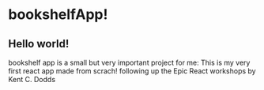 <h1>bookshelfApp!</h1>
<h2>Hello world!</h2> 
<p>bookshelf app is a small but very important project for me: This is my very first react app made from scrach! following up the Epic React workshops by Kent C. Dodds</p>

